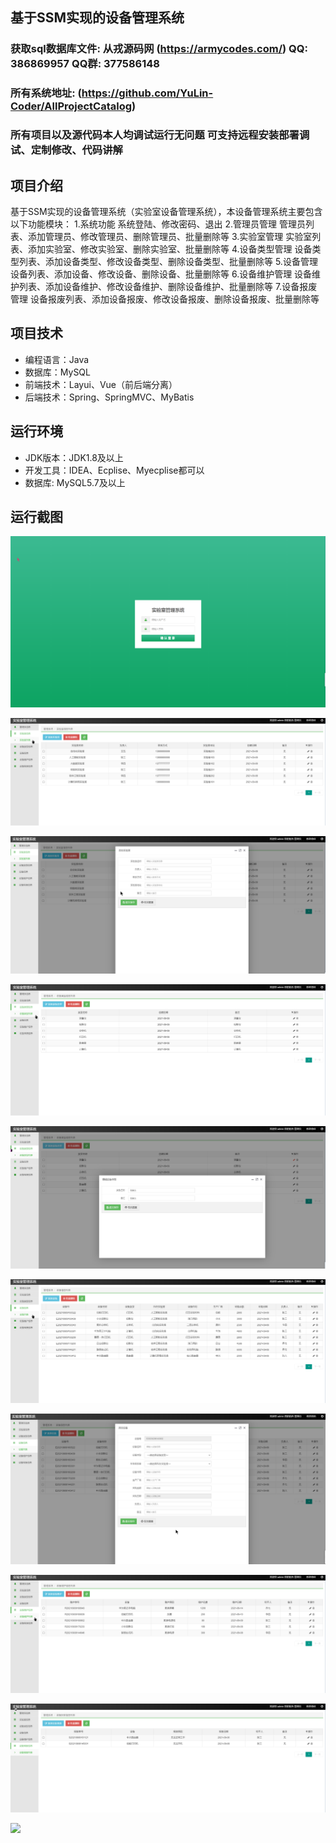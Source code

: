 ## 基于SSM实现的设备管理系统

###  获取sql数据库文件: 从戎源码网 (https://armycodes.com/) QQ: 386869957 QQ群: 377586148
###  所有系统地址: (https://github.com/YuLin-Coder/AllProjectCatalog) 
###  所有项目以及源代码本人均调试运行无问题 可支持远程安装部署调试、定制修改、代码讲解

## 项目介绍
基于SSM实现的设备管理系统（实验室设备管理系统），本设备管理系统主要包含以下功能模块：
1.系统功能
系统登陆、修改密码、退出
2.管理员管理
管理员列表、添加管理员、修改管理员、删除管理员、批量删除等
3.实验室管理
实验室列表、添加实验室、修改实验室、删除实验室、批量删除等
4.设备类型管理
设备类型列表、添加设备类型、修改设备类型、删除设备类型、批量删除等
5.设备管理
设备列表、添加设备、修改设备、删除设备、批量删除等
6.设备维护管理
设备维护列表、添加设备维护、修改设备维护、删除设备维护、批量删除等
7.设备报废管理
设备报废列表、添加设备报废、修改设备报废、删除设备报废、批量删除等

## 项目技术
- 编程语言：Java
- 数据库：MySQL
- 前端技术：Layui、Vue（前后端分离）
- 后端技术：Spring、SpringMVC、MyBatis

## 运行环境
- JDK版本：JDK1.8及以上
- 开发工具：IDEA、Ecplise、Myecplise都可以
- 数据库: MySQL5.7及以上

## 运行截图
![](screenshot/1.png)

![](screenshot/2.png)

![](screenshot/3.png)

![](screenshot/4.png)

![](screenshot/5.png)

![](screenshot/6.png)

![](screenshot/7.png)

![](screenshot/8.png)

![](screenshot/9.png)

![](screenshot/10.png)